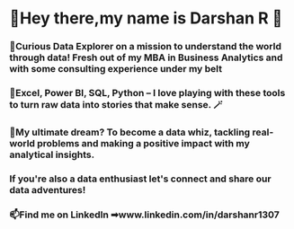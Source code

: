 # 👋Hey there,my name is Darshan R 👋

### 👀Curious Data Explorer on a mission to understand the world through data! Fresh out of my MBA in Business Analytics and with some consulting experience under my belt

### 🌱Excel, Power BI, SQL, Python – I love playing with these tools to turn raw data into stories that make sense. 🪄

### 💞️My ultimate dream? To become a data whiz, tackling real-world problems and making a positive impact with my analytical insights.
### If you're also a data enthusiast let's connect and share our data adventures!

### 📫Find me on LinkedIn ➡︎www.linkedin.com/in/darshanr1307
